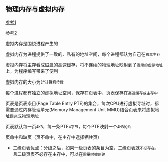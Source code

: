 ## 物理内存与虚拟内存

[参考1](https://mp.weixin.qq.com/s/xej6klx2q0G1fp82_vKCOg)

[参考2](https://sylvanassun.github.io/2017/10/29/2017-10-29-virtual_memory/)

虚拟内存是围绕进程产生的

虚拟内存为进程提供了一致的、私有的地址空间，每个进程都认为自己在`独享主存`

虚拟内存将主存看成磁盘的高速缓存，将不连续的物理地址映射到了`连续的虚拟地址`上，为程序编写带来了便利

虚拟内存的大小为`2^计算机位数`

每个进程都有独立的虚拟地址空间，保存在页表中，页表保存在`高速缓存或主存中`

页表是页表条目(Page Table Entry PTE)的集合，每次CPU进行虚拟寻址时，都需要通过内存管理单元(Memory Management Unit MMU)结合页表来将虚拟地址`翻译`成物理地址

页表默认每一页`4KB`，每一条PTE`4字节`，每个PTE映射一个`4MB的片`

页命中和缺页（页不命中，在主存中选择牺牲页）

- 二级页表优点：分级之后，如果一级页表的条目为空，二级页表就`不必存在`，且二级页表不必存在主存中，可以在`需要时被创建`